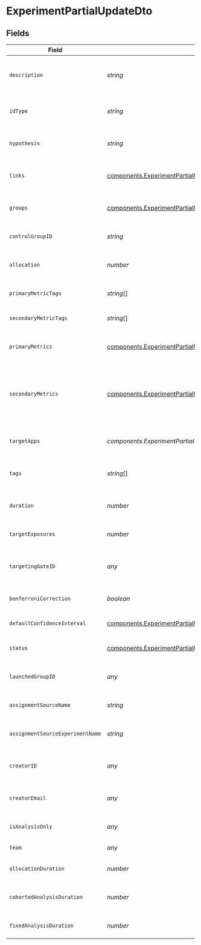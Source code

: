 # ExperimentPartialUpdateDto


## Fields

| Field                                                                                                                                            | Type                                                                                                                                             | Required                                                                                                                                         | Description                                                                                                                                      |
| ------------------------------------------------------------------------------------------------------------------------------------------------ | ------------------------------------------------------------------------------------------------------------------------------------------------ | ------------------------------------------------------------------------------------------------------------------------------------------------ | ------------------------------------------------------------------------------------------------------------------------------------------------ |
| `description`                                                                                                                                    | *string*                                                                                                                                         | :heavy_minus_sign:                                                                                                                               | A helpful summary of what this experiment does                                                                                                   |
| `idType`                                                                                                                                         | *string*                                                                                                                                         | :heavy_minus_sign:                                                                                                                               | The type of ID which the experiment is based on                                                                                                  |
| `hypothesis`                                                                                                                                     | *string*                                                                                                                                         | :heavy_minus_sign:                                                                                                                               | A statement that will be tested by this experiment                                                                                               |
| `links`                                                                                                                                          | [components.ExperimentPartialUpdateDtoLinks](../../models/components/experimentpartialupdatedtolinks.md)[]                                       | :heavy_minus_sign:                                                                                                                               | Links to relevant documentation or resources                                                                                                     |
| `groups`                                                                                                                                         | [components.ExperimentPartialUpdateDtoGroups](../../models/components/experimentpartialupdatedtogroups.md)[]                                     | :heavy_minus_sign:                                                                                                                               | The test groups for your experiment                                                                                                              |
| `controlGroupID`                                                                                                                                 | *string*                                                                                                                                         | :heavy_minus_sign:                                                                                                                               | Optional control group ID                                                                                                                        |
| `allocation`                                                                                                                                     | *number*                                                                                                                                         | :heavy_minus_sign:                                                                                                                               | Percent of layer allocated to this experiment                                                                                                    |
| `primaryMetricTags`                                                                                                                              | *string*[]                                                                                                                                       | :heavy_minus_sign:                                                                                                                               | Primary metric tags for the experiment                                                                                                           |
| `secondaryMetricTags`                                                                                                                            | *string*[]                                                                                                                                       | :heavy_minus_sign:                                                                                                                               | Secondary metric tags for the experiment                                                                                                         |
| `primaryMetrics`                                                                                                                                 | [components.ExperimentPartialUpdateDtoPrimaryMetrics](../../models/components/experimentpartialupdatedtoprimarymetrics.md)[]                     | :heavy_minus_sign:                                                                                                                               | Main metrics needed to evaluate your hypothesis                                                                                                  |
| `secondaryMetrics`                                                                                                                               | [components.ExperimentPartialUpdateDtoSecondaryMetrics](../../models/components/experimentpartialupdatedtosecondarymetrics.md)[]                 | :heavy_minus_sign:                                                                                                                               | Additional metrics to monitor that might impact the analysis or final decision of the experiment                                                 |
| `targetApps`                                                                                                                                     | *components.ExperimentPartialUpdateDtoTargetApps*                                                                                                | :heavy_minus_sign:                                                                                                                               | Target apps assigned to this experiment                                                                                                          |
| `tags`                                                                                                                                           | *string*[]                                                                                                                                       | :heavy_minus_sign:                                                                                                                               | Tags associated with the experiment                                                                                                              |
| `duration`                                                                                                                                       | *number*                                                                                                                                         | :heavy_minus_sign:                                                                                                                               | How long the experiment is expected to last in days                                                                                              |
| `targetExposures`                                                                                                                                | *number*                                                                                                                                         | :heavy_minus_sign:                                                                                                                               | Target exposures for the experiment                                                                                                              |
| `targetingGateID`                                                                                                                                | *any*                                                                                                                                            | :heavy_minus_sign:                                                                                                                               | Restrict your experiment to users passing the selected feature gate                                                                              |
| `bonferroniCorrection`                                                                                                                           | *boolean*                                                                                                                                        | :heavy_minus_sign:                                                                                                                               | Is Bonferroni correction applied?                                                                                                                |
| `defaultConfidenceInterval`                                                                                                                      | [components.ExperimentPartialUpdateDtoDefaultConfidenceInterval](../../models/components/experimentpartialupdatedtodefaultconfidenceinterval.md) | :heavy_minus_sign:                                                                                                                               | Default error margin used for results                                                                                                            |
| `status`                                                                                                                                         | [components.ExperimentPartialUpdateDtoStatus](../../models/components/experimentpartialupdatedtostatus.md)                                       | :heavy_minus_sign:                                                                                                                               | The current status of the experiment                                                                                                             |
| `launchedGroupID`                                                                                                                                | *any*                                                                                                                                            | :heavy_minus_sign:                                                                                                                               | ID of the launched group, null otherwise                                                                                                         |
| `assignmentSourceName`                                                                                                                           | *string*                                                                                                                                         | :heavy_minus_sign:                                                                                                                               | Source name of the assignment                                                                                                                    |
| `assignmentSourceExperimentName`                                                                                                                 | *string*                                                                                                                                         | :heavy_minus_sign:                                                                                                                               | Name of the source experiment for assignment                                                                                                     |
| `creatorID`                                                                                                                                      | *any*                                                                                                                                            | :heavy_minus_sign:                                                                                                                               | The Statsig ID of the creator of this experiment                                                                                                 |
| `creatorEmail`                                                                                                                                   | *any*                                                                                                                                            | :heavy_minus_sign:                                                                                                                               | The email of the creator of this experiment                                                                                                      |
| `isAnalysisOnly`                                                                                                                                 | *any*                                                                                                                                            | :heavy_minus_sign:                                                                                                                               | For Warehouse Native                                                                                                                             |
| `team`                                                                                                                                           | *any*                                                                                                                                            | :heavy_minus_sign:                                                                                                                               | Enterprise only                                                                                                                                  |
| `allocationDuration`                                                                                                                             | *number*                                                                                                                                         | :heavy_minus_sign:                                                                                                                               | Allocation duration in days                                                                                                                      |
| `cohortedAnalysisDuration`                                                                                                                       | *number*                                                                                                                                         | :heavy_minus_sign:                                                                                                                               | Cohorted analysis duration in days                                                                                                               |
| `fixedAnalysisDuration`                                                                                                                          | *number*                                                                                                                                         | :heavy_minus_sign:                                                                                                                               | Fixed analysis duration in days                                                                                                                  |